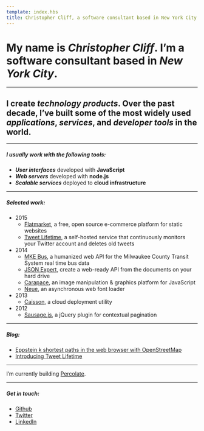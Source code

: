 ```yaml
---
template: index.hbs
title: Christopher Cliff, a software consultant based in New York City
---
```


# My name is ***Christopher Cliff***. I’m a software consultant based in *New York City*.

---

## I create *technology products*. Over the past decade, I’ve built some of the most widely used *applications*, *services*, and *developer tools* in the world.

---

##### I usually work with the following *tools*:

- ***User interfaces*** developed with **JavaScript**
- ***Web servers*** developed with **node.js**
- ***Scalable services*** deployed to **cloud infrastructure**

---

##### *Selected work*:

- 2015
    - [Flatmarket](/flatmarket/), a free, open source e-commerce platform for static websites
    - [Tweet Lifetime](/tweet-lifetime/), a self-hosted service that continuously monitors your Twitter account and deletes old tweets
- 2014
    - [MKE Bus](https://mke-bus.herokuapp.com/), a humanized web API for the Milwaukee County Transit System real time bus data
    - [JSON Expert](https://json.expert/), create a web-ready API from the documents on your hard drive
    - [Carapace](https://github.com/percolate/carapace), an image manipulation & graphics platform for JavaScript
    - [Neue](https://github.com/percolate/neue), an asynchronous web font loader
- 2013
    - [Caisson](/caisson/), a cloud deployment utility
- 2012
    - [Sausage.js](/sausage/), a jQuery plugin for contextual pagination

---

##### *Blog*:

- [Eppstein k shortest paths in the web browser with OpenStreetMap](/eppstein/)
- [Introducing Tweet Lifetime](/tweet-lifetime/)

---

I’m currently building [Percolate](https://percolate.com/).

---

##### *Get in touch*:

- [Github](https://github.com/christophercliff?tab=repositories)
- [Twitter](https://twitter.com/ctcliff)
- [LinkedIn](https://www.linkedin.com/in/christophercliff)
